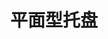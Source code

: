 ---
title: "平面型托盘"
description: "平整表面，质轻、平稳"
image : "images/products/solid/main.jpg"
bg_image: "images/print/feature-bg.jpg"
product_categories: ["平板型托盘"]
weight: 5
type: "products"
products:
  enable: true
  items:
    - name: "六脚-0804"
      specs: "尺寸:80*40*12cm |  动载:0.2吨"
      image: "images/products/solid/6leg-0804.jpg" 
    - name: "六脚-0805"
      specs: "尺寸:80*50*12cm |  动载:0.2吨"
      image: "images/products/solid/6leg-0805.jpg" 
    - name: "六脚-0904"
      specs: "尺寸:90*40*12cm |  动载:0.2吨"
      image: "images/products/solid/6leg-0904.jpg" 
    - name: "六脚-0905"
      specs: "尺寸:90*50*12cm |  动载:0.2吨"
      image: "images/products/solid/6leg-0905.jpg" 
    - name: "六脚-1004"
      specs: "尺寸:100*40*12cm |  动载:0.2吨"
      image: "images/products/solid/6leg-1004.jpg" 
    - name: "六脚-1005"
      specs: "尺寸:100*50*12cm |  动载:0.2吨"
      image: "images/products/solid/6leg-1005.jpg" 
    - name: "六脚-1006"
      specs: "尺寸:100*60*12cm |  动载:0.2吨"
      image: "images/products/solid/6leg-1006.jpg" 

    - name: "九脚-0806"
      specs: "尺寸:80*60*14cm |  动载:0.6吨"
      image: "images/products/solid/9leg-0806.jpg" 
    - name: "九脚-0807"
      specs: "尺寸:80*70*14cm |  动载:0.6吨"
      image: "images/products/solid/9leg-0807.jpg" 
    - name: "九脚-0808"
      specs: "尺寸:80*80*14cm |  动载:0.6吨"
      image: "images/products/solid/9leg-0808.jpg" 
    - name: "九脚-0906"
      specs: "尺寸:90*60*14cm |  动载:0.6吨"
      image: "images/products/solid/9leg-0906.jpg" 
    - name: "九脚-0909"
      specs: "尺寸:90*90*14cm |  动载:0.6吨"
      image: "images/products/solid/9leg-0909.jpg" 
    - name: "九脚-1006"
      specs: "尺寸:100*60*14cm |  动载:0.6吨"
      image: "images/products/solid/9leg-1006.jpg" 
    - name: "九脚-1007"
      specs: "尺寸:100*70*14cm |  动载:0.6吨"
      image: "images/products/solid/9leg-1007.jpg" 
    - name: "九脚-1008"
      specs: "尺寸:100*80*14cm |  动载:0.5吨"
      image: "images/products/solid/9leg-1008.jpg" 
    - name: "九脚-1010"
      specs: "尺寸:100*100*14cm | 动载:0.7吨"
      image: "images/products/solid/9leg-1010.jpg" 
    - name: "九脚-1108"
      specs: "尺寸:110*80*14cm | 动载:0.7吨"
      image: "images/products/solid/9leg-1108.jpg" 
    - name: "九脚-1109"
      specs: "尺寸:110*90*14cm | 动载:0.7吨"
      image: "images/products/solid/9leg-1109.jpg" 
    - name: "九脚-1111"
      specs: "尺寸:110*110*14cm |  动载:0.9吨"
      image: "images/products/solid/9leg-1111.jpg" 
    - name: "九脚-1206"
      specs: "尺寸:120*60*14cm |  动载:0.7吨"
      image: "images/products/solid/9leg-1206.jpg" 
    - name: "九脚-1208"
      specs: "尺寸:120*80*14cm |  动载:0.7吨"
      image: "images/products/solid/9leg-1208.jpg" 
    - name: "九脚-1210"
      specs: "尺寸:120*100*14cm | 动载:0.8吨"
      image: "images/products/solid/9leg-1210.jpg"
    - name: "九脚-1210a"
      specs: "尺寸:120*100*14cm | 动载:0.8吨"
      image: "images/products/solid/9leg-1210a.jpg"  
    - name: "九脚-1212"
      specs: "尺寸:120*120*14cm |  动载:1吨"
      image: "images/products/solid/9leg-1212.jpg" 
    - name: "九脚-1311"
      specs: "尺寸:130*110*14cm |  动载:1吨"
      image: "images/products/solid/9leg-1311.jpg" 
    - name: "九脚-1412"
      specs: "尺寸:140*120*14cm |  动载:1吨"
      image: "images/products/solid/9leg-1412.jpg" 
    - name: "九脚-1414"
      specs: "尺寸:140*140*14cm |  动载:1吨"
      image: "images/products/solid/9leg-1414.jpg" 
    - name: "九脚-1514"
      specs: "尺寸:150*140*14cm |  动载:1吨"
      image: "images/products/solid/9leg-1514.jpg" 



    - name: "川字-1008"
      specs: "尺寸:100*80*15cm | 动载:1吨"
      image: "images/products/solid/Triple-1008.jpg" 
    - name: "川字-1010"
      specs: "尺寸:100*100*15cm | 动载:1吨"
      image: "images/products/solid/Triple-1010.jpg" 
    - name: "川字-1111"
      specs: "尺寸:110*110*16cm | 动载:1吨"
      image: "images/products/solid/Triple-1111.jpg" 
    - name: "川字-1208"
      specs: "尺寸:120*80*15cm | 动载:1吨"
      image: "images/products/solid/Triple-1208.jpg" 
    - name: "川字-1210B"
      specs: "尺寸:120*100*15cm | 动载:1吨"
      image: "images/products/solid/Triple-1210B.jpg" 
    - name: "川字-1210R"
      specs: "尺寸:120*100*15cm | 动载:1吨"
      image: "images/products/solid/Triple-1210R.jpg" 
    - name: "川字-1210Y"
      specs: "尺寸:120*100*15cm | 动载:1吨"
      image: "images/products/solid/Triple-1210Y.jpg" 
    - name: "川字-1210G"
      specs: "尺寸:120*100*15cm | 动载:1吨"
      image: "images/products/solid/Triple-1210G.jpg" 
    - name: "川字-1212"
      specs: "尺寸:120*120*15cm | 动载:1吨"
      image: "images/products/solid/Triple-1212.jpg" 
    - name: "川字-1311"
      specs: "尺寸:130*110*16.5cm | 动载:1吨"
      image: "images/products/solid/Triple-1311.jpg" 
    - name: "川字-1412"
      specs: "尺寸:140*120*15cm | 动载:1.3吨"
      image: "images/products/solid/Triple-1412.jpg" 
    - name: "川字-1513"
      specs: "尺寸:150*130*15cm | 动载:1.3吨"
      image: "images/products/solid/Triple-1513.jpg" 
    - name: "川字-1515"
      specs: "尺寸:150*150*15cm | 动载:1.3吨"
      image: "images/products/solid/Triple-1515.jpg" 
    - name: "川字-1210"
      specs: "尺寸:120*100*15cm | 动载:1吨"
      image: "images/products/solid/Triple-1210n.jpg" 
---